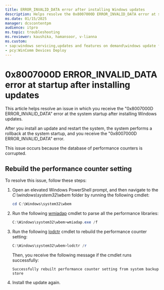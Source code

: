 ```yaml
---
title: ERROR_INVALID_DATA error after installing Windows updates
description: Helps resolve the 0x8007000D ERROR_INVALID_DATA error at system startup after installing Windows updates.
ms.date: 01/15/2025
manager: dcscontentpm
audience: itpro
ms.topic: troubleshooting
ms.reviewer: kaushika, hamansoor, v-lianna
ms.custom:
- sap:windows servicing,updates and features on demand\windows update fails - installation stops with error
- pcy:WinComm Devices Deploy
---
```

# 0x8007000D ERROR_INVALID_DATA error at startup after installing updates

This article helps resolve an issue in which you receive the "0x8007000D ERROR_INVALID_DATA" error at the system startup after installing Windows updates.

After you install an update and restart the system, the system performs a rollback at the system startup, and you receive the "0x8007000D ERROR_INVALID_DATA" error.

This issue occurs because the database of performance counters is corrupted.

## Rebuild the performance counter setting

To resolve this issue, follow these steps:

1. Open an elevated Windows PowerShell prompt, and then navigate to the *C:\\windows\\system32\\wbem* folder by running the following cmdlet:

    ```PowerShell
    cd C:\Windows\system32\wbem
    ```

2. Run the following [wmiadap](/windows/win32/wmisdk/wmiadap) cmdlet to parse all the performance libraries:

    ```powershell
    C:\Windows\system32\wbem>wmiadap.exe /f
    ```

3. Run the following [lodctr](/windows-server/administration/windows-commands/lodctr) cmdlet to rebuild the performance counter setting:

    ```powershell
    C:\Windows\system32\wbem>lodctr /r 
    ```

    Then, you receive the following message if the cmdlet runs successfully:

    ```output 
    Successfully rebuilt performance counter setting from system backup store 
    ```

4. Install the update again.
